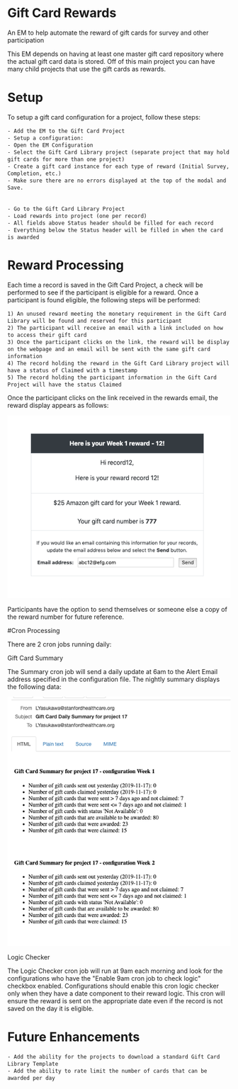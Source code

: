 # Gift Card Rewards

An EM to help automate the reward of gift cards for survey and other participation

This EM depends on having at least one master gift card repository where the actual gift card data is stored.  Off of this main project you can have many child projects that use the gift cards as rewards.

# Setup
To setup a gift card configuration for a project, follow these steps:

    - Add the EM to the Gift Card Project
    - Setup a configuration:
    - Open the EM Configuration
    - Select the Gift Card Library project (separate project that may hold gift cards for more than one project)
    - Create a gift card instance for each type of reward (Initial Survey, Completion, etc.)
    - Make sure there are no errors displayed at the top of the modal and Save.
        
        
    - Go to the Gift Card Library Project
    - Load rewards into project (one per record)
    - All fields above Status header should be filled for each record
    - Everything below the Status header will be filled in when the card is awarded
    
# Reward Processing

Each time a record is saved in the Gift Card Project, a check will be performed to see if the participant is eligible for a reward. Once a participant is found eligible, the following steps will be performed:

    1) An unused reward meeting the monetary requirement in the Gift Card Library will be found and reserved for this participant
    2) The participant will receive an email with a link included on how to access their gift card
    3) Once the participant clicks on the link, the reward will be display on the webpage and an email will be sent with the same gift card information
    4) The record holding the reward in the Gift Card Library project will have a status of Claimed with a timestamp
    5) The record holding the participant information in the Gift Card Project will have the status Claimed
    
Once the participant clicks on the link received in the rewards email, the reward display appears as follows:

![RewardDisplay](img/reward_display.png)

Participants have the option to send themselves or someone else a copy of the reward number for future reference.

#Cron Processing

There are 2 cron jobs running daily:

Gift Card Summary

The Summary cron job will send a daily update at 6am to the Alert Email address specified in the configuration file.  The nightly summary 
displays the following data:

![Nightly Summary](img/daily_summary.png)

Logic Checker

The Logic Checker cron job will run at 9am each morning and look for the configurations who have the "Enable 9am cron job to check logic" checkbox enabled.
Configurations should enable this cron logic checker only when they have a date component to their reward logic.  This cron will ensure the
reward is sent on the appropriate date even if the record is not saved on the day it is eligible.

# Future Enhancements
    - Add the ability for the projects to download a standard Gift Card Library Template
    - Add the ability to rate limit the number of cards that can be awarded per day